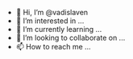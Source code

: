 - 👋 Hi, I’m @vadislaven
- 👀 I’m interested in ...
- 🌱 I’m currently learning ...
- 💞️ I’m looking to collaborate on ...
- 📫 How to reach me ...

<!---
vadislaven/vadislaven is a ✨ special ✨ repository because its `README.md` (this file) appears on your GitHub profile.
You can click the Preview link to take a look at your changes.
--->
